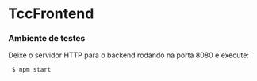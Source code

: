 # TccFrontend

### Ambiente de testes
Deixe o servidor HTTP para o backend rodando na porta 8080 e execute:
```bash
 $ npm start
```
